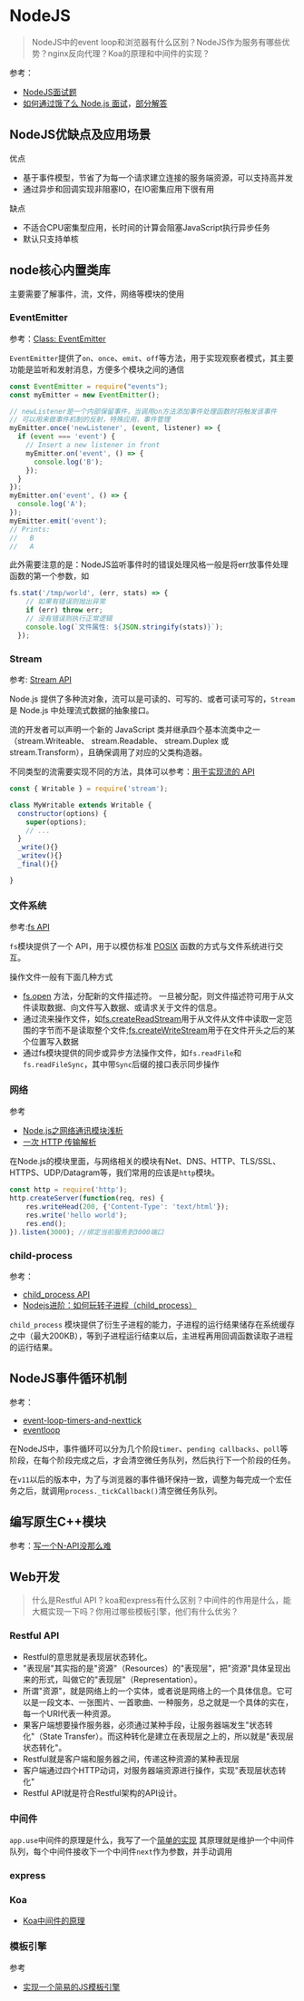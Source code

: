 NodeJS
===

> NodeJS中的event loop和浏览器有什么区别？NodeJS作为服务有哪些优势？nginx反向代理？Koa的原理和中间件的实现？

参考：
* [NodeJS面试题](https://github.com/jimuyouyou/node-interview-questions)
* [如何通过饿了么 Node.js 面试](https://elemefe.github.io/node-interview/#/sections/zh-cn/)，[部分解答](https://www.jianshu.com/p/5fe87b14340e?utm_campaign=maleskine&utm_content=note&utm_medium=seo_notes&utm_source=recommendation)

## NodeJS优缺点及应用场景
优点
* 基于事件模型，节省了为每一个请求建立连接的服务端资源，可以支持高并发
* 通过异步和回调实现非阻塞IO，在IO密集应用下很有用

缺点
* 不适合CPU密集型应用，长时间的计算会阻塞JavaScript执行异步任务
* 默认只支持单核

## node核心内置类库
主要需要了解事件，流，文件，网络等模块的使用

### EventEmitter
参考：[Class: EventEmitter](https://nodejs.org/api/events.html#events_class_eventemitter)

`EventEmitter`提供了`on`、`once`、`emit`、`off`等方法，用于实现观察者模式，其主要功能是监听和发射消息，方便多个模块之间的通信

```js
const EventEmitter = require("events");
const myEmitter = new EventEmitter();

// newListener是一个内部保留事件，当调用on方法添加事件处理函数时将触发该事件
// 可以用来做事件机制的反射，特殊应用，事件管理
myEmitter.once('newListener', (event, listener) => {
  if (event === 'event') {
    // Insert a new listener in front
    myEmitter.on('event', () => {
      console.log('B');
    });
  }
});
myEmitter.on('event', () => {
  console.log('A');
});
myEmitter.emit('event');
// Prints:
//   B
//   A
```

此外需要注意的是：NodeJS监听事件时的错误处理风格一般是将err放事件处理函数的第一个参数，如
```js
fs.stat('/tmp/world', (err, stats) => {
    // 如果有错误则抛出异常
    if (err) throw err;
    // 没有错误则执行正常逻辑
    console.log(`文件属性: ${JSON.stringify(stats)}`);
  });
```

### Stream
参考: [Stream API](http://nodejs.cn/api/stream.html)

Node.js 提供了多种流对象，流可以是可读的、可写的、或者可读可写的，`Stream`是 Node.js 中处理流式数据的抽象接口。

流的开发者可以声明一个新的 JavaScript 类并继承四个基本流类中之一（stream.Writeable、 stream.Readable、 stream.Duplex 或 stream.Transform），且确保调用了对应的父类构造器。

不同类型的流需要实现不同的方法，具体可以参考：[用于实现流的 API](http://nodejs.cn/api/stream.html#stream_api_for_stream_implementers)
```js
const { Writable } = require('stream');

class MyWritable extends Writable {
  constructor(options) {
    super(options);
    // ...
  }
  _write(){}
  _writev(){} 
  _final(){}

}
```

### 文件系统
参考:[fs API](http://nodejs.cn/api/fs.html)

`fs`模块提供了一个 API，用于以模仿标准 [POSIX](https://zh.wikipedia.org/wiki/%E5%8F%AF%E7%A7%BB%E6%A4%8D%E6%93%8D%E4%BD%9C%E7%B3%BB%E7%BB%9F%E6%8E%A5%E5%8F%A3) 函数的方式与文件系统进行交互。

操作文件一般有下面几种方式
* [fs.open](http://nodejs.cn/api/fs.html#fs_file_descriptors) 方法，分配新的文件描述符。 一旦被分配，则文件描述符可用于从文件读取数据、向文件写入数据、或请求关于文件的信息。
* 通过流来操作文件，如[fs.createReadStream](http://nodejs.cn/api/fs.html#fs_fs_createreadstream_path_options)用于从文件从文件中读取一定范围的字节而不是读取整个文件;[fs.createWriteStream](http://nodejs.cn/api/fs.html#fs_fs_createwritestream_path_options)用于在文件开头之后的某个位置写入数据
* 通过fs模块提供的同步或异步方法操作文件，如`fs.readFile`和`fs.readFileSync`，其中带`Sync`后缀的接口表示同步操作

### 网络
参考
* [Node.js之网络通讯模块浅析](https://segmentfault.com/a/1190000008908077)
* [一次 HTTP 传输解析](https://nodejs.org/zh-cn/docs/guides/anatomy-of-an-http-transaction/)

在Node.js的模块里面，与网络相关的模块有Net、DNS、HTTP、TLS/SSL、HTTPS、UDP/Datagram等，我们常用的应该是`http`模块。

```js
const http = require('http');
http.createServer(function(req, res) {
    res.writeHead(200, {'Content-Type': 'text/html'});
    res.write('hello world');
    res.end();
}).listen(3000); //绑定当前服务到3000端口
```

### child-process
参考：
* [child_process API](http://nodejs.cn/api/child_process.html)
* [Nodejs进阶：如何玩转子进程（child_process）](https://www.cnblogs.com/chyingp/p/node-learning-guide-child_process.html)

`child_process` 模块提供了衍生子进程的能力，子进程的运行结果储存在系统缓存之中（最大200KB），等到子进程运行结束以后，主进程再用回调函数读取子进程的运行结果。

## NodeJS事件循环机制
参考：
* [event-loop-timers-and-nexttick](https://nodejs.org/en/docs/guides/event-loop-timers-and-nexttick/)
* [eventloop](./eventLoop.md)


在NodeJS中，事件循环可以分为几个阶段`timer`、`pending callbacks`、`poll`等阶段，在每个阶段完成之后，才会清空微任务队列，然后执行下一个阶段的任务。

在`v11`以后的版本中，为了与浏览器的事件循环保持一致，调整为每完成一个宏任务之后，就调用`process._tickCallback()`清空微任务队列。


## 编写原生C++模块

参考：[写一个N-API没那么难](https://juejin.im/post/5de484bef265da05ef59feb5)


## Web开发
> 什么是Restful API ? koa和express有什么区别？中间件的作用是什么，能大概实现一下吗？你用过哪些模板引擎，他们有什么优劣？

### Restful API
* Restful的意思就是表现层状态转化。
* "表现层"其实指的是"资源"（Resources）的"表现层"，把"资源"具体呈现出来的形式，叫做它的"表现层"（Representation）。
* 所谓"资源"，就是网络上的一个实体，或者说是网络上的一个具体信息。它可以是一段文本、一张图片、一首歌曲、一种服务，总之就是一个具体的实在，每一个URI代表一种资源。
* 果客户端想要操作服务器，必须通过某种手段，让服务器端发生"状态转化"（State Transfer）。而这种转化是建立在表现层之上的，所以就是"表现层状态转化"。
* Restful就是客户端和服务器之间，传递这种资源的某种表现层
* 客户端通过四个HTTP动词，对服务器端资源进行操作，实现"表现层状态转化"
* Restful API就是符合Restful架构的API设计。

### 中间件
`app.use`中间件的原理是什么，我写了一个[简单的实现](https://github.com/tangxiangmin/JSMagic/tree/master/Middleware)
其原理就是维护一个中间件队列，每个中间件接收下一个中间件`next`作为参数，并手动调用

### express

### Koa
* [Koa中间件的原理](https://www.shymean.com/article/koa%E4%B8%AD%E9%97%B4%E4%BB%B6%E5%AF%BC%E8%87%B4%E6%8E%A5%E5%8F%A3404%E7%9A%84%E9%97%AE%E9%A2%98)

### 模板引擎
参考
* [实现一个简易的JS模板引擎](https://www.shymean.com/article/%E5%AE%9E%E7%8E%B0%E4%B8%80%E4%B8%AA%E7%AE%80%E6%98%93%E7%9A%84JS%E6%A8%A1%E6%9D%BF%E5%BC%95%E6%93%8E)
